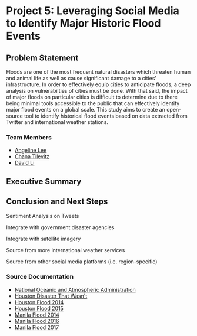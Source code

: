 # Project 5: Leveraging Social Media to Identify Major Historic Flood Events

## Problem Statement
Floods are one of the most frequent natural disasters which threaten human and animal life as well as cause significant damage to a cities' infrastructure. In order to effectively equip cities to anticipate floods, a deep analysis on vulnerabilties of cities must be done. With that said, the impact of major floods on particular cities is difficult to determine due to there being minimal tools accessible to the public that can effectively identify major flood events on a global scale. This study aims to create an open-source tool to identify historical flood events based on data extracted from Twitter and international weather stations.


### Team Members
* [Angeline Lee](https://www.linkedin.com/in/angelinevlee/)
* [Chana Tilevitz](https://www.linkedin.com/in/chanatilevitz/)
* [David Li](https://www.linkedin.com/in/davidgnli/)

## Executive Summary



## Conclusion and Next Steps

Sentiment Analysis on Tweets

Integrate with government disaster agencies

Integrate with satellite imagery

Source from more international weather services

Source from other social media platforms (i.e. region-specific)


### Source Documentation
* [National Oceanic and Atmospheric Administration](https://www.noaa.gov/weather)
* [Houston Disaster That Wasn't](https://www.houstonpublicmedia.org/articles/news/2017/06/22/205744/the-storm-that-wasnt/)
* [Houston Flood 2014](http://floodlist.com/america/usa/thunderstorm-flash-floods-houston-texas)
* [Houston Flood 2015](http://floodlist.com/america/usa/texas-floods-6-killed-after-storms-sweep-through-austin-and-houston)
* [Manila Flood 2014](https://center.noah.up.edu.ph/habagat-2014-flood-marikina-city/)
* [Manila Flood 2016](http://floodlist.com/asia/philippines-floods-manila-central-luzon-calabarzon-august-2016)
* [Manila Flood 2017](https://www.rappler.com/move-ph/issues/disasters/181867-flooded-areas-metro-manila-september-12)
